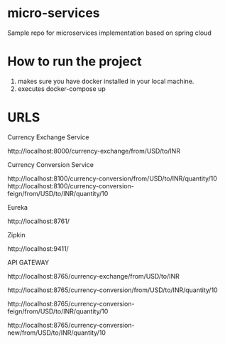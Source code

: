 # micro-services 
Sample repo for microservices implementation based on spring cloud


# How to run the project

1. makes sure you have docker installed in your local machine.
2. executes docker-compose up 


# URLS
Currency Exchange Service

http://localhost:8000/currency-exchange/from/USD/to/INR

Currency Conversion Service

http://localhost:8100/currency-conversion/from/USD/to/INR/quantity/10
http://localhost:8100/currency-conversion-feign/from/USD/to/INR/quantity/10

Eureka

http://localhost:8761/

Zipkin

http://localhost:9411/

API GATEWAY

http://localhost:8765/currency-exchange/from/USD/to/INR

http://localhost:8765/currency-conversion/from/USD/to/INR/quantity/10

http://localhost:8765/currency-conversion-feign/from/USD/to/INR/quantity/10

http://localhost:8765/currency-conversion-new/from/USD/to/INR/quantity/10



